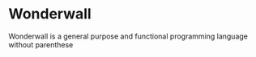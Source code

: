 # Wonderwall
Wonderwall is a general purpose and functional programming language without parenthese

